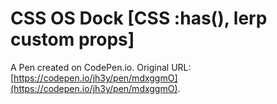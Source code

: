 # CSS OS Dock [CSS :has(), lerp custom props]

A Pen created on CodePen.io. Original URL: [https://codepen.io/jh3y/pen/mdxggmO](https://codepen.io/jh3y/pen/mdxggmO).

